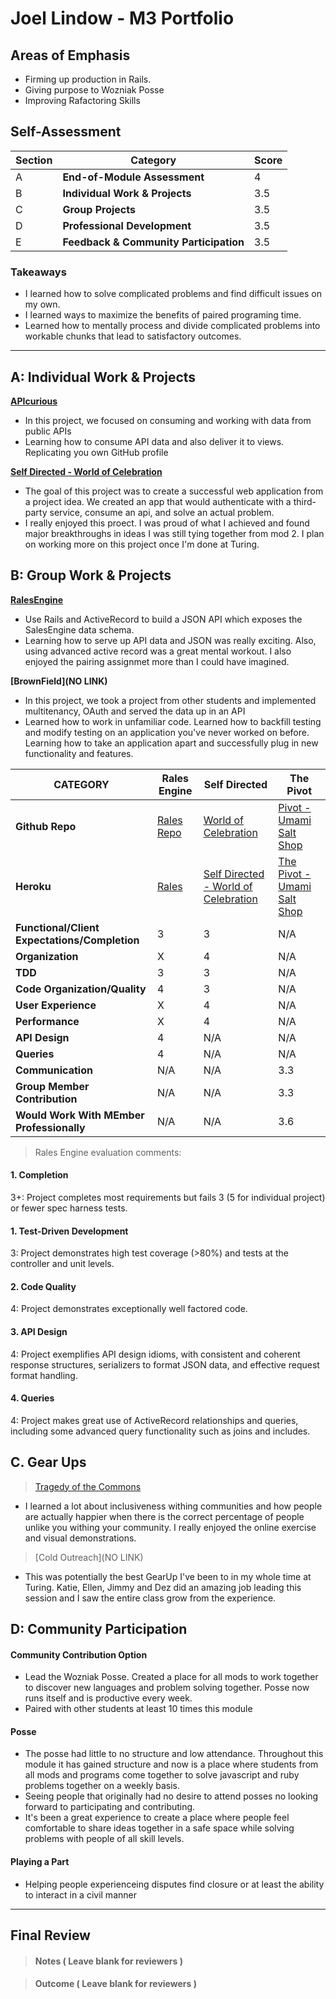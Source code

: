# Joel Lindow - M3 Portfolio

## Areas of Emphasis

* Firming up production in Rails.
* Giving purpose to Wozniak Posse
* Improving Rafactoring Skills

## Self-Assessment

| Section | Category | Score |
| --- | ----- | --- |
| A | **End-of-Module Assessment** | 4 |
| B | **Individual Work & Projects** | 3.5 |
| C | **Group Projects** | 3.5 |
| D | **Professional Development** | 3.5 |
| E | **Feedback & Community Participation** | 3.5 |

### Takeaways
* I learned how to solve complicated problems and find difficult issues on my own.
* I learned ways to maximize the benefits of paired programing time.
* Learned how to mentally process and divide complicated problems into workable chunks that lead to satisfactory outcomes.

-----------------------

## A: Individual Work & Projects
**[APIcurious](http://backend.turing.io/module3/projects/apicurious)**
  * In this project, we focused on consuming and working with data from public APIs
  * Learning how to consume API data and also deliver it to views. Replicating you own GitHub profile

**[Self Directed - World of Celebration](http://backend.turing.io/module3/projects/self_directed_project)**
  * The goal of this project was to create a successful web application from a project idea. We created an app that would authenticate with a third-party service, consume an api, and solve an actual problem.
  * I really enjoyed this proect. I was proud of what I achieved and found major breakthroughs in ideas I was still tying together from mod 2. I plan on working more on this project once I'm done at Turing.

## B: Group Work & Projects
**[RalesEngine](http://backend.turing.io/module3/projects/rails_engine)**
  * Use Rails and ActiveRecord to build a JSON API which exposes the SalesEngine data schema.
  * Learning how to serve up API data and JSON was really exciting. Also, using advanced active record was a great mental workout. I also enjoyed the pairing assignmet more than I could have imagined. 

**[BrownField](NO LINK)**
  * In this project, we took a project from other students and implemented multitenancy, OAuth and served the data up in an API
  * Learned how to work in unfamiliar code. Learned how to backfill testing and modify testing on an application you've never worked on before. Learning how to take an application apart and successfully plug in new functionality and features.

| CATEGORY | Rales Engine | Self Directed | The Pivot |
| --- | --- | --- | --- |
| **Github Repo** | [Rales Repo](https://github.com/JoelLindow/rales_engine) | [World of Celebration](https://github.com/JoelLindow/world_of_celebration) | [Pivot - Umami Salt Shop](https://github.com/JoelLindow/Umami-Salt-Store) |
| **Heroku** | [Rales](https://cryptic-bastion-38393.herokuapp.com/api/v1/) | [Self Directed - World of Celebration](https://serene-gorge-35862.herokuapp.com/) | [The Pivot - Umami Salt Shop](https://umami-brownfield.herokuapp.com/) |
| **Functional/Client Expectations/Completion** | 3 | 3 | N/A |
| **Organization** | X | 4 | N/A |
| **TDD** | 3 | 3 | N/A |
| **Code Organization/Quality** | 4 | 3 | N/A |
| **User Experience** | X | 4 | N/A |
| **Performance** | X | 4 | N/A |
| **API Design** | 4 | N/A | N/A |
| **Queries** | 4 | N/A | N/A |
| **Communication** | N/A | N/A | 3.3 |
| **Group Member Contribution** | N/A | N/A | 3.3 |
| **Would Work With MEmber Professionally** | N/A | N/A | 3.6 |

> Rales Engine evaluation comments:
#### 1. Completion
3+: Project completes most requirements but fails 3 (5 for individual project) or fewer spec harness tests.
#### 1. Test-Driven Development
3: Project demonstrates high test coverage (>80%) and tests at the controller and unit levels.
#### 2. Code Quality
4: Project demonstrates exceptionally well factored code.
#### 3. API Design
4: Project exemplifies API design idioms, with consistent and coherent response structures, serializers to format JSON data, and effective request format handling.
#### 4. Queries
4: Project makes great use of ActiveRecord relationships and queries, including some advanced query functionality such as joins and includes.

## C. **Gear Ups**

> [Tragedy of the Commons](https://github.com/turingschool/gear-up/blob/master/tragedy_of_the_commons.markdown)
* I learned a lot about inclusiveness withing communities and how people are actually happier when there is the correct percentage of people unlike you withing your community. I really enjoyed the online exercise and visual demonstrations.

> [Cold Outreach](NO LINK)
* This was potentially the best GearUp I've been to in my whole time at Turing. Katie, Ellen, Jimmy and Dez did an amazing job leading this session and I saw the entire class grow from the experience.

## D: Community Participation

#### **Community Contribution Option**
* Lead the Wozniak Posse. Created a place for all mods to work together to discover new languages and problem solving together. Posse now runs itself and is productive every week.
* Paired with other students at least 10 times this module

#### **Posse**
  * The posse had little to no structure and low attendance. Throughout this module it has gained structure and now is a place where students from all mods and programs come together to solve javascript and ruby problems together on a weekly basis.
  * Seeing people that originally had no desire to attend posses no looking forward to participating and contributing.
  * It's been a great experience to create a place where people feel comfortable to share ideas together in a safe space while solving problems with people of all skill levels.

#### **Playing a Part**

  * Helping people experienceing disputes find closure or at least the ability to interact in a civil manner

------------------

## Final Review

> #### Notes ( Leave blank for reviewers )

> #### Outcome ( Leave blank for reviewers )
